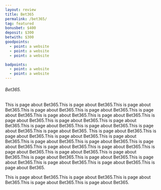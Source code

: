 ```yaml
---
layout: review
title: Bet365
permalink: /bet365/
tag: featured
bonusbet: $400
deposit: $300
betwith: $300
goodpoints:
  - point: a website
  - point: a website
  - point: a website

badpoints:
  - point: a website
  - point: a website
---
```

###### Bet365.

This is page about Bet365.This is page about Bet365.This is page about Bet365.This is page about Bet365.This is page about Bet365.This is page about Bet365.This is page about Bet365.This is page about Bet365.This is page about Bet365.This is page about Bet365.This is page about Bet365.This is page about Bet365.This is page about Bet365.This is page about Bet365.This is page about Bet365.
This is page about Bet365.This is page about Bet365.This is page about Bet365.This is page about Bet365.This is page about Bet365.This is page about Bet365.This is page about Bet365.This is page about Bet365.This is page about Bet365.This is page about Bet365.This is page about Bet365.This is page about Bet365.This is page about Bet365.This is page about Bet365.This is page about Bet365.This is page about Bet365.This is page about Bet365.This is page about Bet365.

This is page about Bet365.This is page about Bet365.This is page about Bet365.This is page about Bet365.This is page about Bet365.